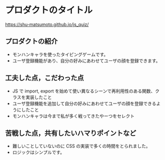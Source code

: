 # プロダクトのタイトル

https://shu-matsumoto.github.io/js_quiz/

## プロダクトの紹介

- モンハンキャラを使ったタイピングゲームです。
- ユーザ登録機能があり、自分の好みにあわせてユーザの顔を登録できます。

## 工夫した点，こだわった点

- JS で import, export を始めて使い異なるシーンで再利用性のある関数、クラスを実装したこと
- ユーザ登録機能を追加して自分の好みにあわせてユーザの顔を登録できるようにしたこと
- モンハンキャラは今まで私が多く戦ってきたやーつをセレクト

## 苦戦した点，共有したいハマりポイントなど

- 難しいことしていないのに CSS の実装で多くの時間をとられました。
- ロジックはシンプルです。

